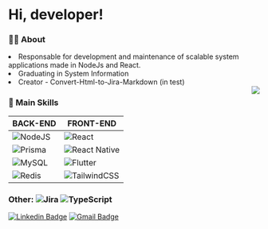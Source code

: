 
  <h1 align="start"> Hi, developer!


### ✍🏼 About
<li>Responsable for development and maintenance of scalable system applications made in NodeJs and React.</li>
  <li>Graduating in System Information</li>
<li>Creator - Convert-Html-to-Jira-Markdown (in test)</li>
  
<img align="right" src="https://i.pinimg.com/originals/ca/f7/95/caf7956e99ae518a2c70ec8d7d110089.gif"/>

### 🚀 Main Skills 


|BACK-END| FRONT-END  | 
|---------------------------------------------------------------|---|
|![NodeJS](https://img.shields.io/badge/node.js-6DA55F?style=for-the-badge&logo=node.js&logoColor=white)| ![React](https://img.shields.io/badge/react-%2320232a.svg?style=for-the-badge&logo=react&logoColor=%2361DAFB) |
|![Prisma](https://img.shields.io/badge/Prisma-3982CE?style=for-the-badge&logo=Prisma&logoColor=white)|![React Native](https://img.shields.io/badge/react_native-%2320232a.svg?style=for-the-badge&logo=react&logoColor=%2361DAFB)  |
|![MySQL](https://img.shields.io/badge/mysql-%2300f.svg?style=for-the-badge&logo=mysql&logoColor=white)|![Flutter](https://img.shields.io/badge/Flutter-%2302569B.svg?style=for-the-badge&logo=Flutter&logoColor=white) |
|![Redis](https://img.shields.io/badge/redis-%23DD0031.svg?style=for-the-badge&logo=redis&logoColor=white)|![TailwindCSS](https://img.shields.io/badge/tailwindcss-%2338B2AC.svg?style=for-the-badge&logo=tailwind-css&logoColor=white)|
 
### Other: ![Jira](https://img.shields.io/badge/jira-%230A0FFF.svg?style=for-the-badge&logo=jira&logoColor=white)  ![TypeScript](https://img.shields.io/badge/typescript-%23007ACC.svg?style=for-the-badge&logo=typescript&logoColor=white)


[![Linkedin Badge](https://img.shields.io/badge/-Lucas%20Granjense-%23363636?style=flatsquare&logo=Linkedin&logoColor=white&link=https://www.linkedin.com/in/lucas-granjense-5869811b8/)](https://www.linkedin.com/in/lucas-granjense-5869811b8/) [![Gmail Badge](https://img.shields.io/badge/-23.lucasdoliveira@gmail.com-%23363636?style=flat-square&logo=Gmail&logoColor=white&link=mailto:lorison.gilles@gmail.com)](mailto:https://img.shields.io/badge/-23.lucasdoliveira@gmail.com-c14438?style=flat-square&logo=Gmail&logoColor=white&link=mailto:lorison.gilles@gmail.com)

